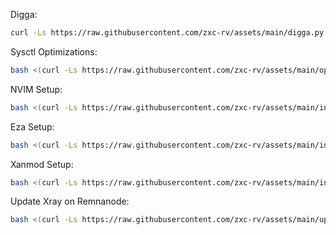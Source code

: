 Digga:

```bash
curl -Ls https://raw.githubusercontent.com/zxc-rv/assets/main/digga.py | python
```
Sysctl Optimizations:

```bash
bash <(curl -Ls https://raw.githubusercontent.com/zxc-rv/assets/main/optimize_sysctl.sh)
```

NVIM Setup:

```bash
bash <(curl -Ls https://raw.githubusercontent.com/zxc-rv/assets/main/install_nvim.sh)
```

Eza Setup:

```bash
bash <(curl -Ls https://raw.githubusercontent.com/zxc-rv/assets/main/install_eza.sh)
```

Xanmod Setup:

```bash
bash <(curl -Ls https://raw.githubusercontent.com/zxc-rv/assets/main/install_xanmod.sh)
```

Update Xray on Remnanode:

```bash
bash <(curl -Ls https://raw.githubusercontent.com/zxc-rv/assets/main/update_xray_on_remnanode.sh)
```
